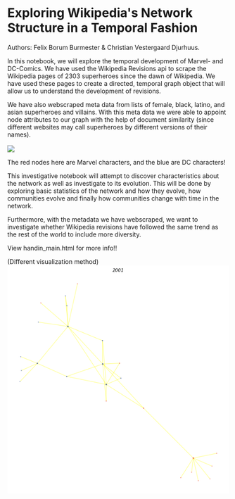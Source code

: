 # Exploring Wikipedia's Network Structure in a Temporal Fashion
Authors: Felix Borum Burmester & Christian Vestergaard Djurhuus.

In this notebook, we will explore the temporal development of Marvel- and DC-Comics. We have used the Wikipedia Revisions api to scrape the Wikipedia pages of 2303 superheroes since the dawn of Wikipedia. We have used these pages to create a directed, temporal graph object that will allow us to understand the development of revisions.

We have also webscraped meta data from lists of female, black, latino, and asian superheroes and villains. With this meta data we were able to appoint node attributes to our graph with the help of document similarity (since different websites may call superheroes by different versions of their names).

<img src="network_evolve_forcev4.gif" width="750" align="center">

The red nodes here are Marvel characters, and the blue are DC characters!

This investigative notebook will attempt to discover characteristics about the network as well as investigate to its evolution. This will be done by exploring basic statistics of the network and how they evolve, how communities evolve and finally how communities change with time in the network.

Furthermore, with the metadata we have webscraped, we want to investigate whether Wikipedia revisions have followed the same trend as the rest of the world to include more diversity.

View handin_main.html for more info!!


(Different visualization method)
<img src="G_plot_final.gif" width="750" align="center">
